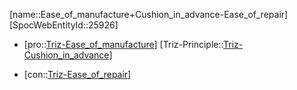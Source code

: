 ﻿---
type: TrizContradiction
aliases:
- Ease_of_manufacture+Cushion_in_advance-Ease_of_repair
license: CC BY-SA 4.0
copyright: https://github.com/SpocWeb
IsDeleted: false
IsReadOnly: false
Confidential: public
tags: 
- Triz/Contradiction
---
[name::Ease_of_manufacture+Cushion_in_advance-Ease_of_repair]
[SpocWebEntityId::25926]
+ [pro::[Triz-Ease_of_manufacture](tech/Triz/Parameter/Triz-Ease_of_manufacture.md)]
[Triz-Principle::[Triz-Cushion_in_advance](tech/Triz/Principle/Triz-Cushion_in_advance.md)]
- [con::[Triz-Ease_of_repair](tech/Triz/Parameter/Triz-Ease_of_repair.md)]

